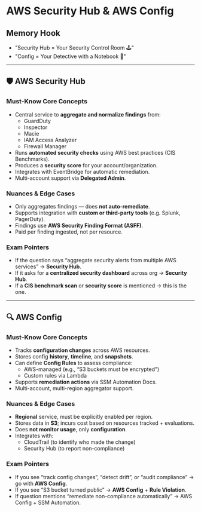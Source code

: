 # AWS Security Hub & AWS Config

## Memory Hook

- "Security Hub = Your Security Control Room 🕹️"
- "Config = Your Detective with a Notebook 📓"

---

## 🛡️ AWS Security Hub

### Must-Know Core Concepts

- Central service to **aggregate and normalize findings** from:
  - GuardDuty
  - Inspector
  - Macie
  - IAM Access Analyzer
  - Firewall Manager
- Runs **automated security checks** using AWS best practices (CIS Benchmarks).
- Produces a **security score** for your account/organization.
- Integrates with EventBridge for automatic remediation.
- Multi-account support via **Delegated Admin**.

### Nuances & Edge Cases

- Only aggregates findings — does **not auto-remediate**.
- Supports integration with **custom or third-party tools** (e.g. Splunk, PagerDuty).
- Findings use **AWS Security Finding Format (ASFF)**.
- Paid per finding ingested, not per resource.

### Exam Pointers

- If the question says “aggregate security alerts from multiple AWS services” → **Security Hub**.
- If it asks for a **centralized security dashboard** across org → **Security Hub**.
- If a **CIS benchmark scan** or **security score** is mentioned → this is the one.

---

## 🔍 AWS Config

### Must-Know Core Concepts

- Tracks **configuration changes** across AWS resources.
- Stores config **history**, **timeline**, and **snapshots**.
- Can define **Config Rules** to assess compliance:
  - AWS-managed (e.g., “S3 buckets must be encrypted”)
  - Custom rules via Lambda
- Supports **remediation actions** via SSM Automation Docs.
- Multi-account, multi-region aggregator support.

### Nuances & Edge Cases

- **Regional** service, must be explicitly enabled per region.
- Stores data in **S3**; incurs cost based on resources tracked + evaluations.
- Does **not monitor usage**, only **configuration**.
- Integrates with:
  - CloudTrail (to identify who made the change)
  - Security Hub (to report non-compliance)

### Exam Pointers

- If you see “track config changes”, “detect drift”, or “audit compliance” → go with **AWS Config**.
- If you see “S3 bucket turned public” → **AWS Config** + **Rule Violation**.
- If question mentions “remediate non-compliance automatically” → AWS Config + SSM Automation.

